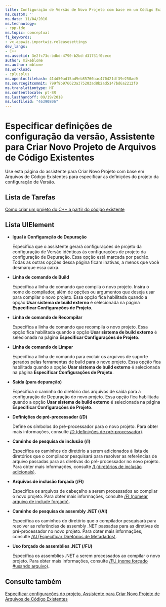 ```yaml
---
title: Configuração de Versão de Novo Projeto com base em um Código Existente | Microsoft Docs
ms.custom: ''
ms.date: 11/04/2016
ms.technology:
- cpp-ide
ms.topic: conceptual
f1_keywords:
- vc.appwiz.importwiz.releasesettings
dev_langs:
- C++
ms.assetid: 3e2fc73c-bdbd-4790-b2bd-d31731f0cece
author: mikeblome
ms.author: mblome
ms.workload:
- cplusplus
ms.openlocfilehash: 414d50ad15ad9eb85760aac470421df39e250ad0
ms.sourcegitcommit: 799f9b976623a375203ad8b2ad5147bd6a2212f0
ms.translationtype: HT
ms.contentlocale: pt-BR
ms.lasthandoff: 09/19/2018
ms.locfileid: "46390806"
---
```

# <a name="specify-release-configuration-settings-create-new-project-from-existing-code-files-wizard"></a>Especificar definições de configuração da versão, Assistente para Criar Novo Projeto de Arquivos de Código Existentes

Use esta página do assistente para Criar Novo Projeto com base em Arquivos de Código Existentes para especificar as definições do projeto da configuração de Versão.

## <a name="task-list"></a>Lista de Tarefas

[Como criar um projeto do C++ a partir do código existente](../ide/how-to-create-a-cpp-project-from-existing-code.md)

## <a name="uielement-list"></a>Lista UIElement

- **Igual à Configuração de Depuração**

   Especifica que o assistente gerará configurações de projeto da configuração de Versão idênticas às configurações de projeto da configuração de Depuração. Essa opção está marcada por padrão. Todas as outras opções dessa página ficam inativas, a menos que você desmarque essa caixa.

- **Linha de comando de Build**

   Especifica a linha de comando que compila o novo projeto. Insira o nome do compilador, além de opções ou argumentos que deseja usar para compilar o novo projeto. Essa opção fica habilitada quando a opção **Usar sistema de build externo** é selecionada na página **Especificar Configurações de Projeto**.

- **Linha de comando de Recompilar**

   Especifica a linha de comando que recompila o novo projeto. Essa opção fica habilitada quando a opção **Usar sistema de build externo** é selecionada na página **Especificar Configurações de Projeto**.

- **Linha de comando de Limpar**

   Especifica a linha de comando para excluir os arquivos de suporte gerados pelas ferramentas de build para o novo projeto. Essa opção fica habilitada quando a opção **Usar sistema de build externo** é selecionada na página **Especificar Configurações de Projeto**.

- **Saída (para depuração)**

   Especifica o caminho do diretório dos arquivos de saída para a configuração de Depuração do novo projeto. Essa opção fica habilitada quando a opção **Usar sistema de build externo** é selecionada na página **Especificar Configurações de Projeto**.

- **Definições de pré-processador (/D)**

   Define os símbolos do pré-processador para o novo projeto. Para obter mais informações, consulte [/D (definições de pré-processador)](../build/reference/d-preprocessor-definitions.md).

- **Caminho de pesquisa de inclusão (/I)**

   Especifica os caminhos do diretório a serem adicionados à lista de diretórios que o compilador pesquisará para resolver as referências de arquivo passadas para as diretivas do pré-processador no novo projeto. Para obter mais informações, consulte [/I (diretórios de inclusão adicionais)](../build/reference/i-additional-include-directories.md).

- **Arquivos de inclusão forçada (/FI)**

   Especifica os arquivos de cabeçalho a serem processados ao compilar o novo projeto. Para obter mais informações, consulte [/FI (nomear arquivo de include forçado)](../build/reference/fi-name-forced-include-file.md).

- **Caminho de pesquisa de assembly .NET (/AI)**

   Especifica os caminhos do diretório que o compilador pesquisará para resolver as referências de assembly .NET passadas para as diretivas do pré-processador no novo projeto. Para obter mais informações, consulte [/AI (Especificar Diretórios de Metadados)](../build/reference/ai-specify-metadata-directories.md).

- **Uso forçado de assemblies .NET (/FU)**

   Especifica os assemblies .NET a serem processados ao compilar o novo projeto. Para obter mais informações, consulte [/FU (nome forçado #usando arquivo)](../build/reference/fu-name-forced-hash-using-file.md).

## <a name="see-also"></a>Consulte também

[Especificar configurações do projeto, Assistente para Criar Novo Projeto de Arquivos de Código Existentes](../ide/specify-project-settings-create-new-project-from-existing-code-files-wizard.md)